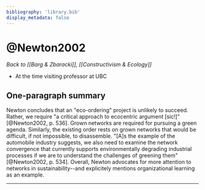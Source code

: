 ```yaml
---
bibliography: 'library.bib'
display_metadata: false
---
```


# @Newton2002

_Back to [[Barg & Zbaracki]], [[Constructivism & Ecology]]_

* At the time visiting professor at UBC

## One-paragraph summary

Newton concludes that an "eco-ordering" project is unlikely to succeed. Rather, we require "a critical approach to ecocentric argument [sic!]" [@Newton2002, p. 536]. Grown networks are required for pursuing a green agenda. Similarly, the existing order rests on grown networks that would be difficult, if not impossible, to disassemble. "[A]s the example of the automobile industry suggests, we also need to examine the network convergence that currently supports environmentally degrading industrial processes if we are to understand the challenges of greening them" [@Newton2002, p. 534]. Overall, Newton advocates for more attention to networks in sustainability--and explicitely mentions organizational learning as an example.

---